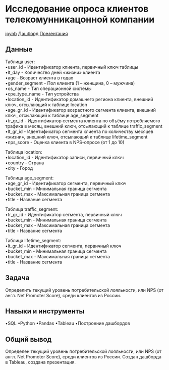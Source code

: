 <a name="lists"><h1>Исследование опроса клиентов телекомунникацонной компании</h1></a>
[ipynb](https://github.com/natashkaau/portfolio/blob/fa21509d3a0bf11cb642bfe6555bdd6ba01b44c9/project_8/project_8.ipynb)
[Дашборд](https://public.tableau.com/app/profile/natashkaa.d/viz/MyViz2_16679881823630/Dashboard1?publish=yes)
[Презентация](https://jing.yandex-team.ru/files/natali0105/%D0%9F%D1%80%D0%B5%D0%B7%D0%B5%D0%BD%D1%82%D0%B0%D1%86%D0%B8%D1%8F%207%20%283%29.pdf)
<a name="lists"><h2>Данные</h2></a>

Таблица user:  
•user_id -	Идентификатор клиента, первичный ключ таблицы  
•lt_day - Количество дней «жизни» клиента  
•age -	Возраст клиента в годах  
•gender_segment - Пол клиента (1 – женщина, 0 – мужчина)  
•os_name - Тип операционной системы  
•cpe_type_name -	Тип устройства  
•location_id -	Идентификатор домашнего региона клиента, внешний ключ, отсылающий к таблице location  
•age_gr_id -	Идентификатор возрастного сегмента клиента, внешний ключ, отсылающий к таблице age_segment  
•tr_gr_id -	Идентификатор сегмента клиента по объёму потребляемого трафика в месяц, внешний ключ, отсылающий к таблице traffic_segment  
•lt_gr_id -	Идентификатор сегмента клиента по количеству месяцев «жизни», внешний ключ, отсылающий к таблице lifetime_segment  
•nps_score -	Оценка клиента в NPS-опросе (от 1 до 10)  

Таблица location:  
•location_id -	Идентификатор записи, первичный ключ  
•country -	Страна  
•city - Город  

Таблица age_segment:  
•age_gr_id -	Идентификатор сегмента, первичный ключ  
•bucket_min - Минимальная граница сегмента  
•bucket_max - Максимальная граница сегмента  
•title -	Название сегмента  

Таблица traffic_segment:  
•tr_gr_id - Идентификатор сегмента, первичный ключ  
•bucket_min - Минимальная граница сегмента  
•bucket_max - Максимальная граница сегмента  
•title -	Название сегмента  

Таблица lifetime_segment:  
•lt_gr_id - Идентификатор сегмента, первичный ключ  
•bucket_min - Минимальная граница сегмента  
•bucket_max - Максимальная граница сегмента  
•title -	Название сегмента  
<a name="lists"><h2>Задача</h2></a>
Определить текущий уровень потребительской лояльности, или NPS (от англ. Net Promoter Score), среди клиентов из России. 
<a name="lists"><h2>Навыки и инструменты</h2></a>
•SQL
•Python
•Pandas
•Tableau
•Построение дашбордов  
<a name="lists"><h2>Общий вывод</h2></a>
Определен текущий уровень потребительской лояльности, или NPS (от англ. Net Promoter Score), среди клиентов из России. Создан дашборда в Tableau, создана презентация.
